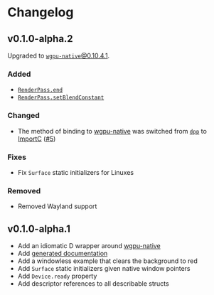 <!-- https://keepachangelog.com/en/1.0.0/ -->
# Changelog

## v0.1.0-alpha.2

Upgraded to [`wgpu-native`@0.10.4.1](https://github.com/gfx-rs/wgpu-native/releases/tag/v0.10.4.1).

### Added

- [`RenderPass.end`](https://chances.github.io/wgpu-d/wgpu/api/RenderPass.end.html)
- [`RenderPass.setBlendConstant`](https://chances.github.io/wgpu-d/wgpu/api/RenderPass.setBlendConstant.html)

### Changed

- The method of binding to [wgpu-native](https://github.com/gfx-rs/wgpu-native) was switched from [`dpp`](https://github.com/atilaneves/dpp#readme) to [ImportC](https://dlang.org/spec/importc.html) ([#5](https://github.com/chances/wgpu-d/pull/5))

### Fixes

- Fix `Surface` static initializers for Linuxes

### Removed

- Removed Wayland support

## v0.1.0-alpha.1

- Add an idiomatic D wrapper around [wgpu-native](https://github.com/gfx-rs/wgpu-native)
- Add [generated documentation](https://chances.github.io/wgpu-d)
- Add a windowless example that clears the background to red
- Add `Surface` static initializers given native window pointers
- Add `Device.ready` property
- Add descriptor references to all describable structs
